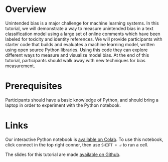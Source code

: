 # Overview

Unintended bias is a major challenge for machine learning systems. In this tutorial, we will demonstrate a way to measure unintended bias in a text classification model using a large set of online comments which have been labeled for toxicity and identity references.  We will provide participants with starter code that builds and evaluates a machine learning model, written using open source Python libraries.  Using this code they can explore different ways to measure and visualize model bias.  At the end of this tutorial, participants should walk away with new techniques for bias measurement.

# Prerequisites

Participants should have a basic knowledge of Python, and should bring a laptop in order to experiment with the Python notebook.

# Links

Our interactive Python notebook is [available on Colab](https://colab.sandbox.google.com/github/conversationai/unintended-ml-bias-analysis/blob/master/presentations/FAT_Star_Tutorial_Measuring_Unintended_Bias_in_Text_Classification_Models_with_Real_Data.ipynb).  To use this notebook, click connect in the top right conner, then use `SHIFT + ↲` to run a cell.

The slides for this tutorial are made [available on Github](https://github.com/conversationai/unintended-ml-bias-analysis/blob/master/presentations/FAT_star_tutorial_slides.pdf).
